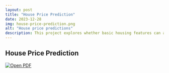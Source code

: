 ```yaml
---
layout: post
title: "House Price Prediction"
date: 2023-12-28
img: house-price-prediction.png
alt: "House price predictions"
description: This project explores whether basic housing features can accurately predict property prices by comparing two fundamental machine learning approaches, Linear Regression against Decision Tree Regression.
---
```


<h2>House Price Prediction</h2>

<a href="/projects/INM431-Coursework.pdf" target="_blank">
  <img src="/img/portfolio/project1.png" alt="Open PDF">
</a>

